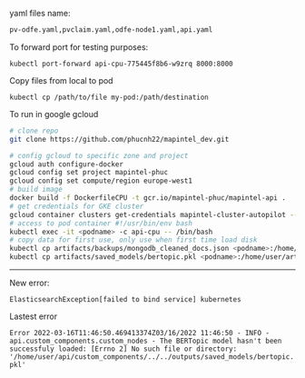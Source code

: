 yaml files name:

```bash
pv-odfe.yaml,pvclaim.yaml,odfe-node1.yaml,api.yaml
```
To forward port for testing purposes:
```
kubectl port-forward api-cpu-775445f8b6-w9zrq 8000:8000
```
Copy files from local to pod
```
kubectl cp /path/to/file my-pod:/path/destination
```
To run in google gcloud
```bash
# clone repo
git clone https://github.com/phucnh22/mapintel_dev.git

# config gcloud to specific zone and project
gcloud auth configure-docker
gcloud config set project mapintel-phuc
gcloud config set compute/region europe-west1
# build image
docker build -f DockerfileCPU -t gcr.io/mapintel-phuc/mapintel-api .
# get credentials for GKE cluster
gcloud container clusters get-credentials mapintel-cluster-autopilot --region=europe-west1
# access to pod container #!/usr/bin/env bash
kubectl exec -it <podname> -c api-cpu -- /bin/bash
# copy data for first use, only use when first time load disk
kubectl cp artifacts/backups/mongodb_cleaned_docs.json <podname>:/home/user/artifacts/backups/
kubectl cp artifacts/saved_models/bertopic.pkl <podname>:/home/user/artifacts/saved_models/

```
----
New error:

`ElasticsearchException[failed to bind service] kubernetes`

Lastest error

`Error
2022-03-16T11:46:50.469413374Z03/16/2022 11:46:50 - INFO - api.custom_components.custom_nodes - The BERTopic model hasn't been successfuly loaded: [Errno 2] No such file or directory: '/home/user/api/custom_components/../../outputs/saved_models/bertopic.pkl'`
